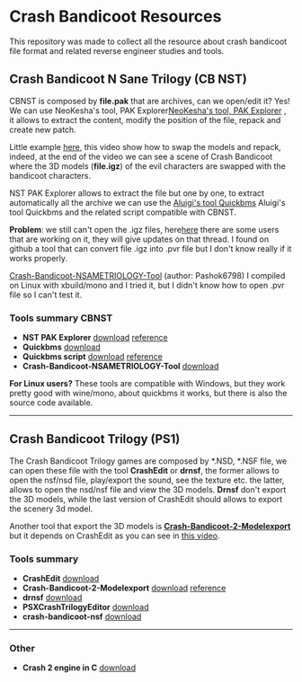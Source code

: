 # Crash Bandicoot Resources

This repository was made to collect all the resource about crash bandicoot file format and related reverse engineer studies and tools.


## Crash Bandicoot N Sane Trilogy (CB NST)

CBNST is composed by **file.pak** that are archives, can we open/edit it? Yes! We can use NeoKesha's tool, PAK Explorer[NeoKesha's tool, PAK Explorer](http://twinsanity-hacking.tigersoftware.ru/viewtopic.php?f=2&t=6075) , it allows to extract the content, modify the position of the file, repack and create new patch.

Little example [here](https://www.youtube.com/watch?v=ArDcqoyF7iA), this video show how to swap the models and repack, indeed, at the end of the video we can see a scene of Crash Bandicoot where the 3D models (**file.igz**) of the evil characters are swapped with the bandicoot characters.

NST PAK Explorer allows to extract the file but one by one, to extract automatically all the archive we can use the [Aluigi's tool Quickbms](http://aluigi.altervista.org/quickbms.htm) Aluigi's tool Quickbms and the related script compatible with CBNST.

**Problem**: we still can't open the .igz files, here[here](https://www.vg-resource.com/thread-32408-page-4.html)  there are some users that are working on it, they will give updates on that thread.
I found on github a tool that can convert file .igz into .pvr file but I don't know really if it works properly.

[Crash-Bandicoot-NSAMETRIOLOGY-Tool](https://github.com/pashok6798/Crash-Bandicoot-NSAMETRIOLOGY-Tool) (author: Pashok6798)
I compiled on Linux with xbuild/mono and I tried it, but I didn't know how to open .pvr file so I can't test it.


### Tools summary CBNST

- **NST PAK Explorer** [download](https://yadi.sk/d/0Ytfg3ca3YjtTN) [reference](http://twinsanity-hacking.tigersoftware.ru/viewtopic.php?f=2&t=6075)
- **Quickbms** [download](http://aluigi.altervista.org/quickbms.htm)
- **Quickbms script** [download](http://aluigi.altervista.org/bms/marvel_ultimate_alliance_2.bms) [reference](http://zenhax.com/viewtopic.php?t=7794)
- **Crash-Bandicoot-NSAMETRIOLOGY-Tool** [download](https://github.com/pashok6798/Crash-Bandicoot-NSAMETRIOLOGY-Tool)


**For Linux users?** These tools are compatible with Windows, but they work pretty good with wine/mono, about quickbms it works, but there is also the source code available.

 
---


## Crash Bandicoot Trilogy (PS1)

The Crash Bandicoot Trilogy games are composed by *.NSD, *.NSF file, we can open these file with the tool **CrashEdit** or **drnsf**, the former allows to open the nsf/nsd file, play/export the sound, see the texture etc. the latter, allows to open the nsd/nsf file and view the 3D models.
**Drnsf** don't export the 3D models, while the last version of CrashEdit should allows to export the scenery 3d model.

Another tool that export the 3D models is **[Crash-Bandicoot-2-Modelexport](https://github.com/warenhuis/Crash-Bandicoot-2-Modelexport)** but it depends on CrashEdit as you can see in [this video](https://www.youtube.com/watch?v=g7ByLSotvNo).

### Tools summary
- **CrashEdit** [download](https://github.com/ManDude/CrashEdit/tree/newgui)
- **Crash-Bandicoot-2-Modelexport** [download](https://github.com/warenhuis/Crash-Bandicoot-2-Modelexport) [reference](https://www.youtube.com/watch?v=g7ByLSotvNo)
- **drnsf** [download](https://github.com/cbhacks/drnsf) 
- **PSXCrashTrilogyEditor** [download](https://github.com/TFSThiagoBR98/PSXCrashTrilogyEditor) 
- **crash-bandicoot-nsf** [download](https://github.com/dehodson/crash-bandicoot-nsf) 

---
### Other
- **Crash 2 engine in C** [download](https://github.com/ughman/c2c)
